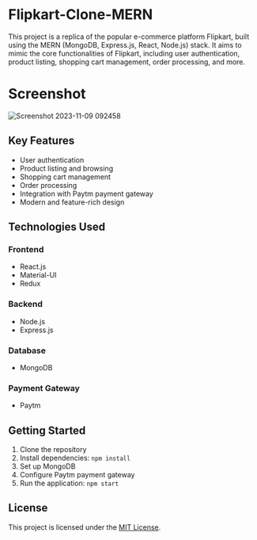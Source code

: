# Flipkart-Clone-MERN

This project is a replica of the popular e-commerce platform Flipkart, built using the MERN (MongoDB, Express.js, React, Node.js) stack. It aims to mimic the core functionalities of Flipkart, including user authentication, product listing, shopping cart management, order processing, and more.

# Screenshot
![Screenshot 2023-11-09 092458](https://github.com/AnkitNayak-eth/Flipkart-Clone-MERN/assets/52006128/de83df9f-cff7-4083-b62e-8eda7d22f24e)

## Key Features

- User authentication
- Product listing and browsing
- Shopping cart management
- Order processing
- Integration with Paytm payment gateway
- Modern and feature-rich design

## Technologies Used

### Frontend
- React.js
- Material-UI
- Redux

### Backend
- Node.js
- Express.js

### Database
- MongoDB

### Payment Gateway
- Paytm

## Getting Started

1. Clone the repository
2. Install dependencies: `npm install`
3. Set up MongoDB
4. Configure Paytm payment gateway
5. Run the application: `npm start`

## License

This project is licensed under the [MIT License](LICENSE).
